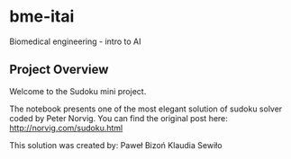 # bme-itai
Biomedical engineering - intro to AI
## Project Overview

Welcome to the Sudoku mini project.

The notebook presents one of the most elegant solution of sudoku solver coded by Peter Norvig.
You can find the original post here: http://norvig.com/sudoku.html

This solution was created by:
Paweł Bizoń
Klaudia Sewiło
